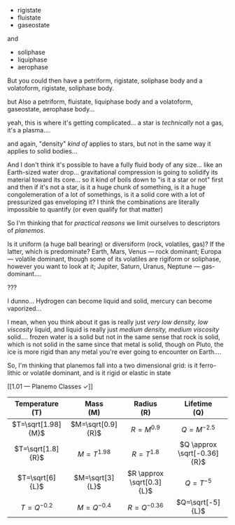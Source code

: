 - rigistate
- fluistate
- gaseostate

and

- soliphase
- liquiphase
- aerophase

But you could then have a petriform, rigistate, soliphase body and
a volatoform, rigistate, soliphase body.

but Also a petriform, fluistate, liquiphase body and
a volatoform, gaseostate, aerophase body...

yeah, this is where it's getting complicated... a star is _technically_ not a gas, it's a plasma....

and again, "density" _kind of_ applies to stars, but not in the same way it applies to solid bodies...

And I don't think it's possible to have a fully fluid body of any size... like an Earth-sized water drop... gravitational compression is going to solidify its material toward its core... so it kind of boils down to "is it a star or not" first and then if it's not a star, is it a huge chunk of something, is it a huge congolemeration of a lot of somethings, is it a solid core with a lot of pressurized gas enveloping it?  I think the combinations are literally impossible to quantify (or even qualify for that matter)

So I'm thinking that for _practical reasons_ we limit ourselves to descriptors of _planemos_.

Is it uniform (a huge ball bearing) or diversiform (rock, volatiles, gas)?
If the latter, which is predominate?  Earth, Mars, Venus — rock dominant; Europa — volatile dominant, though some of its volatiles are rigiform or soliphase, however you want to look at it; Jupiter, Saturn, Uranus, Neptune — gas-dominant....

???

I dunno...  Hydrogen can become liquid and solid, mercury can become vaporized...

I mean, when you think about it gas is really just _very low density, low viscosity_ liquid, and liquid is really just _medium density, medium viscosity_ solid....  frozen water is a solid but not in the same sense that rock is solid, which is not solid in the same since that metal is solid, though on Pluto, the ice is more rigid than any metal you're ever going to encounter on Earth....

So, I'm thinking that planemos fall into a two dimensional grid: is it ferro-lithic or volatile dominant, and is it rigid or elastic in state

[[1.01 — Planemo Classes ✓]]


| Temperature<br>(T) |    Mass<br>(M)    |       Radius<br>(R)       |       Lifetime<br>(Q)       |
| :----------------: | :---------------: | :-----------------------: | :-------------------------: |
| $T=\sqrt[1.98]{M}$ | $M=\sqrt[0.9]{R}$ |        $R=M^{0.9}$        |        $Q=M^{-2.5}$         |
| $T=\sqrt[1.8]{R}$  |   $M=T^{1.98}$    |        $R=T^{1.8}$        | $Q \approx \sqrt[-0.36]{R}$ |
|  $T=\sqrt[6]{L}$   |  $M=\sqrt[3]{L}$  | $R \approx \sqrt[0.3]{L}$ |         $Q=T^{-5}$          |
|    $T=Q^{-0.2}$    |   $M=Q^{-0.4}$    |       $R=Q^{-0.36}$       |      $Q=\sqrt[-5]{L}$       |
